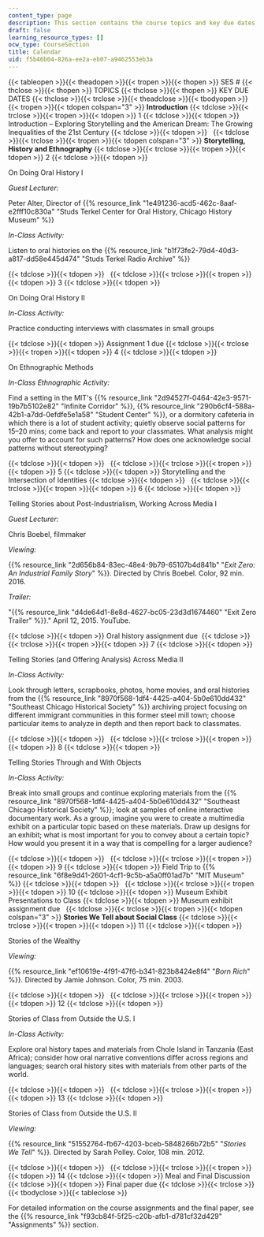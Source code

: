 ```yaml
---
content_type: page
description: This section contains the course topics and key due dates.
draft: false
learning_resource_types: []
ocw_type: CourseSection
title: Calendar
uid: f5b46b04-826a-ee2a-eb07-a9462553eb3a
---
```

{{< tableopen >}}{{< theadopen >}}{{< tropen >}}{{< thopen >}}
SES #
{{< thclose >}}{{< thopen >}}
TOPICS
{{< thclose >}}{{< thopen >}}
KEY DUE DATES
{{< thclose >}}{{< trclose >}}{{< theadclose >}}{{< tbodyopen >}}{{< tropen >}}{{< tdopen colspan="3" >}}
**Introduction**
{{< tdclose >}}{{< trclose >}}{{< tropen >}}{{< tdopen >}}
1
{{< tdclose >}}{{< tdopen >}}
Introduction – Exploring Storytelling and the American Dream: The Growing Inequalities of the 21st Century
{{< tdclose >}}{{< tdopen >}}
 
{{< tdclose >}}{{< trclose >}}{{< tropen >}}{{< tdopen colspan="3" >}}
**Storytelling, History and Ethnography**
{{< tdclose >}}{{< trclose >}}{{< tropen >}}{{< tdopen >}}
2
{{< tdclose >}}{{< tdopen >}}

On Doing Oral History I

*Guest Lecturer:* 

Peter Alter, Director of {{% resource_link "1e491236-acd5-462c-8aaf-e2fff10c830a" "Studs Terkel Center for Oral History, Chicago History Museum" %}}

*In-Class Activity:*

Listen to oral histories on the {{% resource_link "b1f73fe2-79d4-40d3-a817-dd58e445d474" "Studs Terkel Radio Archive" %}}

{{< tdclose >}}{{< tdopen >}}
 
{{< tdclose >}}{{< trclose >}}{{< tropen >}}{{< tdopen >}}
3
{{< tdclose >}}{{< tdopen >}}

On Doing Oral History II

*In-Class Activity:*

Practice conducting interviews with classmates in small groups

{{< tdclose >}}{{< tdopen >}}
Assignment 1 due
{{< tdclose >}}{{< trclose >}}{{< tropen >}}{{< tdopen >}}
4
{{< tdclose >}}{{< tdopen >}}

On Ethnographic Methods

*In-Class Ethnographic Activity:*

Find a setting in the MIT's {{% resource_link "2d94527f-0464-42e3-9571-19b7b5102e82" "Infinite Corridor" %}}, {{% resource_link "290b6cf4-588a-42b1-a7dd-0efdfe5e1a58" "Student Center" %}}, or a dormitory cafeteria in which there is a lot of student activity; quietly observe social patterns for 15–20 mins; come back and report to your classmates. What analysis might you offer to account for such patterns? How does one acknowledge social patterns without stereotyping?

{{< tdclose >}}{{< tdopen >}}
 
{{< tdclose >}}{{< trclose >}}{{< tropen >}}{{< tdopen >}}
5
{{< tdclose >}}{{< tdopen >}}
Storytelling and the Intersection of Identities
{{< tdclose >}}{{< tdopen >}}
 
{{< tdclose >}}{{< trclose >}}{{< tropen >}}{{< tdopen >}}
6
{{< tdclose >}}{{< tdopen >}}

Telling Stories about Post-Industrialism, Working Across Media I

*Guest Lecturer:*

Chris Boebel, filmmaker

*Viewing:*

{{% resource_link "2d656b84-83ec-48e4-9b79-65107b4d841b" "*Exit Zero: An Industrial Family Story*" %}}*.* Directed by Chris Boebel. Color, 92 min. 2016.

*Trailer:*

"{{% resource_link "d4de64d1-8e8d-4627-bc05-23d3d1674460" "Exit Zero Trailer" %}}." April 12, 2015. YouTube.

{{< tdclose >}}{{< tdopen >}}
Oral history assignment due 
{{< tdclose >}}{{< trclose >}}{{< tropen >}}{{< tdopen >}}
7
{{< tdclose >}}{{< tdopen >}}

Telling Stories (and Offering Analysis) Across Media II

*In-Class Activity:*

Look through letters, scrapbooks, photos, home movies, and oral histories from the {{% resource_link "8970f568-1df4-4425-a404-5b0e610dd432" "Southeast Chicago Historical Society" %}} archiving project focusing on different immigrant communities in this former steel mill town; choose particular items to analyze in depth and then report back to classmates.

{{< tdclose >}}{{< tdopen >}}
 
{{< tdclose >}}{{< trclose >}}{{< tropen >}}{{< tdopen >}}
8
{{< tdclose >}}{{< tdopen >}}

Telling Stories Through and With Objects

*In-Class Activity:*

Break into small groups and continue exploring materials from the {{% resource_link "8970f568-1df4-4425-a404-5b0e610dd432" "Southeast Chicago Historical Society" %}}; look at samples of online interactive documentary work. As a group, imagine you were to create a multimedia exhibit on a particular topic based on these materials. Draw up designs for an exhibit; what is most important for you to convey about a certain topic? How would you present it in a way that is compelling for a larger audience?

{{< tdclose >}}{{< tdopen >}}
 
{{< tdclose >}}{{< trclose >}}{{< tropen >}}{{< tdopen >}}
9
{{< tdclose >}}{{< tdopen >}}
Field Trip to {{% resource_link "6f8e9d41-2601-4cf1-9c5b-a5a0ff01ad7b" "MIT Museum" %}}
{{< tdclose >}}{{< tdopen >}}
 
{{< tdclose >}}{{< trclose >}}{{< tropen >}}{{< tdopen >}}
10
{{< tdclose >}}{{< tdopen >}}
Museum Exhibit Presentations to Class
{{< tdclose >}}{{< tdopen >}}
Museum exhibit assignment due  
{{< tdclose >}}{{< trclose >}}{{< tropen >}}{{< tdopen colspan="3" >}}
**Stories We Tell about Social Class**
{{< tdclose >}}{{< trclose >}}{{< tropen >}}{{< tdopen >}}
11
{{< tdclose >}}{{< tdopen >}}

Stories of the Wealthy

*Viewing:*

{{% resource_link "ef10619e-4f91-47f6-b341-823b8424e8f4" "*Born Rich*" %}}*.* Directed by Jamie Johnson. Color, 75 min. 2003.

{{< tdclose >}}{{< tdopen >}}
 
{{< tdclose >}}{{< trclose >}}{{< tropen >}}{{< tdopen >}}
12
{{< tdclose >}}{{< tdopen >}}

Stories of Class from Outside the U.S. I

*In-Class Activity:*

Explore oral history tapes and materials from Chole Island in Tanzania (East Africa); consider how oral narrative conventions differ across regions and languages; search oral history sites with materials from other parts of the world.

{{< tdclose >}}{{< tdopen >}}
 
{{< tdclose >}}{{< trclose >}}{{< tropen >}}{{< tdopen >}}
13
{{< tdclose >}}{{< tdopen >}}

Stories of Class from Outside the U.S. II

*Viewing:*

{{% resource_link "51552764-fb67-4203-bceb-5848266b72b5" "*Stories We Tell*" %}}*.* Directed by Sarah Polley. Color, 108 min. 2012.

{{< tdclose >}}{{< tdopen >}}
 
{{< tdclose >}}{{< trclose >}}{{< tropen >}}{{< tdopen >}}
14
{{< tdclose >}}{{< tdopen >}}
Meal and Final Discussion
{{< tdclose >}}{{< tdopen >}}
Final paper due
{{< tdclose >}}{{< trclose >}}{{< tbodyclose >}}{{< tableclose >}}

For detailed information on the course assignments and the final paper, see the {{% resource_link "f93cb84f-5f25-c20b-afb1-d781cf32d429" "Assignments" %}} section.